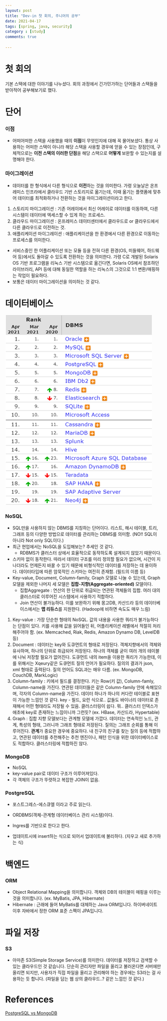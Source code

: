 ```yaml
---
layout: post
title: "Dev-in 첫 회의, 주니어의 공부"
date: 2021-04-17
tags: [spring, java, security]
category : [study]
comments: true

---
```




# 첫 회의

기본 스택에 대한 이야기를 나누셨다. 회의 과정에서 긴가민가하는 단어들과 스택들을 받아적어 공부해보기로 했다.



# 단어

### 이점

- 어떠어떠한 스택을 사용했을 때의 **이점**이 무엇인지에 대해 꼭 물어보셨다. 통상 사용하는 어떠한 스택이 아니라 해당 스택을 사용할 경우에 얻을 수 있는 장점인데, 구체적으로는 **이전 스택의 이러한 단점**을 해당 스택으로 **어떻게** 보완할 수 있는지를 설명해야 한다.

### 마이그레이션

- 데이터를 한 형식에서 다른 형식으로 **이전**하는 것을 의미한다. 가령 오늘날은 온프레미스 인프라에서 클라우드 기반 스토리지로 옮기는데, 이때 옮기는 플랫폼에 맞추어 데이터를 최적화하거나 전환하는 것을 마이그레이션이라고 한다.

1. 스토리지 마이그레이션 : 기존 어레이에서 최신 어레이로 데이터를 이동하여, 다른 시스템이 데이터에 엑세스할 수 있게 하는 프로세스.
2. 클라우드 마이그레이션 : 온프레미스 데이터센터에서 클라우드로 or 클라우드에서 다른 클라우드로 이전하는 것.
3. 애플리케이션 마이그레이션 : 애플리케이션을 한 환경에서 다른 환경으로 이동하는 프로세스를 의미한다.

- 서비스중인 한 어플리케이션 또는 모듈 등을 전혀 다른 환경(OS, 미들웨어, 하드웨어 등)에서도 돌아갈 수 있도록 전환하는 것을 의미한다. 가령 C로 개발된 Solaris OS 기반 프로그램을 리눅스 기반 시스템으로 옮긴다면, Solaris OS에서 참조하던 라이브러리, API 등에 대해 동일한 역할을 하는 리눅스의 그것으로 1:1 변환/매핑하는 작업이 필요하다.
- 보통은 데이터 마이그레이션을 의미하는 것 같다.



# 데이터베이스

![image-20210417235743501](../assets/img/image-20210417235743501.png)

### NoSQL

- SQL만을 사용하지 않는 DBMS를 지칭하는 단어이다. 리스트, 해시 테이블, 트리, 그래프 등의 다양한 방법으로 데이터를 관리하는 DBMS를 의미함. (NO!! SQL이 아니라 Not only SQL이다.)
- 최근 현업에서는 NoSQL을 도입해보는? 추세인 것 같다.
  - RDBMS가 클러스터 상에서 효율적으로 동작하도록 설계되지 않았기 때문이다.
- 스키마 없이 동작한다. 따라서 데이터 구조를 미리 정의할 필요가 없으며, 시간이 지나더라도 언제든지 바꿀 수 있기 때문에 비형식적인 데이터를 저장하는 데 용이하다. 데이터타입에 따른 암묵적인 스키마는 여전히 존재함. (필드의 이름 등)
- Key-value, Document, Column-family, Graph 모델로 나눌 수 있는데, Graph 모델을 제외한 나머지 세 모델은 **집합-지향(Aggregate-oriented)** 모델이다.
  - 집합Aggregate : 연산의 한 단위로 취급되는 연관된 객체들의 집합. 여러 대의 클러스터로 이루어진 시스템에서 사용하기 적합하다.
  - Join 연산이 불가능하다. 이를 보완하기 위해 몽고DB, 카산드라 등의 데이터베이스에서는 **맵 리듀스**를 지원한다. (Hadoop에 비하면 속도도 매우 느림)

1. Key-value : 가장 단순한 형태의 NoSQL. 값의 내용을 사용한 쿼리가 불가능하다는 단점이 있다. 키를 사용해 값을 읽어들인 뒤, 어플리케이션 레벨에서 적절히 처리해주어야 함. (ex. Memcached, Riak, Redis, Amazon Dynamo DB, LevelDB 등)
2. Document : 데이터는 key와 도큐먼트의 형태로 저장된다. 객체지향에서의 객체와 유사하며, 하나의 단위로 취급되어 저장된다. 하나의 객체를 굳이 여러 개의 테이블에 나눠 저장할 필요가 없어진다. 도큐먼트 내의 item을 이용한 쿼리가 가능한데, 이를 위해서는 Xqeury같은 도큐먼트 질의 언어가 필요하다. 질의의 결과가 json, xml 형태로 출력된다. 질의 언어도 SQL과는 매우 다름. (ex. MongoDB, CouchDB, MarkLogic)
3. Column-family : 키에서 필드를 결정한다. 키는 Row(키 값), Column-famly, Column-name을 가진다. 연관된 데이터들은 같은 Column-family 안에 속해있으며, 각자의 Column-name을 가진다. 데이터 하나가 하나의 커다란 테이블로 표현이 가능한 느낌인 것 같다. key - 필드, 요런 식으로.. 값들도 바이너리 데이터로 존재해서 어떤 형태라도 저장될 수 있음. 클러스터링이 쉽다. 뭐.. 클러스터 인덱스가 애초에 key로 존재하는 느낌이니까 그런듯? (ex. HBase, 카산드라, Hypertable)
4. Graph : 집합 지향 모델보다는 관계형 모델에 가깝다. 데이터는 연속적인 노드, 관계, 특성의 형태, 그러니까 그래프 형태로 저장된다. 질의는 그래프 순회를 통해 이루어진다. **관계**가 중요한 경우에 중요하다. 내 친구의 친구를 찾는 질의 등에 적합하고, 연관된 데이터를 추천해주는 추천 엔진이나, 패턴 인식을 위한 데이터베이스로도 적합하다. 클러스터링에 적합하진 않다.

### MongoDB

- NoSQL
- key-value pair로 데이터 구조가 이루어져있다. 
- 각 객체의 구조가 뚜렷하고 복잡한 JOIN이 없음.

### PostgreSQL

- 포스트그레스-에스큐엘 이라고 주로 읽는다.

- ORDBMS(객체-관계형 데이터베이스 관리 시스템)이다.
- Ingres를 기반으로 한다고 한다. 
- 업데이트시에 insert하는 식으로 되어서 업데이트에 불리하다. (지우고 새로 추가하는 식)



# 백엔드

### ORM

- Object Relational Mapping을 의미합니다. 객체와 DB의 테이블이 매핑을 이루는 것을 의미합니다. (ex. MyBatis, JPA, Hibernate)
- Hibernate : 근래에 들어 MyBatis를 대체하는 Java ORM입니다. 하이버네이트 이후 자바에서 정한 ORM 표준 스펙이 JPA입니다.



# 파일 저장

### S3

- 아마존 S3(Simple Storage Service)를 의미한다. 데이터를 저장하고 검색할 수 있는 클라우드인 것 같습니다. 단순히 관리자만 파일을 올리고 불러온다면 서버에만 올리면 되지만, 사용자가 직접 파일을 올리고 관리해야 하는 경우에는 S3라는 걸 사용하는 듯 합니다. (파일을 담는 웹 상의 클라우드..? 같은 느낌인 것 같다.) 



# References

[PostgreSQL vs MongoDB](https://bitnine.tistory.com/48)